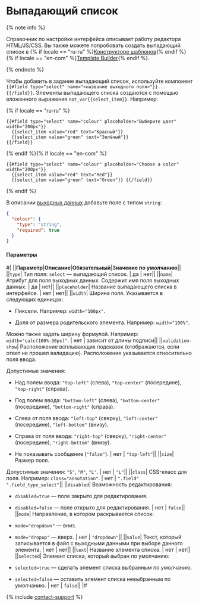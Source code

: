 # Выпадающий список

{% note info %}

Справочник по настройке интерфейса описывает работу редактора HTML/JS/CSS. Вы также можете попробовать создать выпадающий список в {% if locale == "ru-ru" %}[Конструкторе шаблонов](../../../template-builder/reference/field.select.md){% endif %}{% if locale == "en-com" %}[Template Builder](../../../../en/docs/template-builder/reference/field.select.md){% endif %}.

{% endnote %}

Чтобы добавить в задание выпадающий список, используйте компонент `{{#field type="select" name="<название выходного поля>"}}... {{/field}}`. Элементы выпадающего списка создаются с помощью вложенного выражения ``not_var{{select_item}}``. Например:

{% if locale == "ru-ru" %}

```plaintext
{{#field type="select" name="colour" placeholder="Выберите цвет" width="200px"}}
  {{select_item value="red" text="Красный"}}
  {{select_item value="green" text="Зелёный"}}
{{/field}}
```

{% endif %}{% if locale == "en-com" %}

```plaintext
{{#field type="select" name="colour" placeholder="Choose a color" width="200px"}}
  {{select_item value="red" text="Red"}}
  {{select_item value="green" text="Green"}} {{/field}}
```

{% endif %}

В описании [выходных данных](../../../glossary.md#input-output-data) добавьте поле с типом `string`:

```json
{
  "colour": {
    "type": "string",
    "required": true
  }
}
```

#### Параметры

#|
||**Параметр**|**Описание**|**Обязательный**|**Значение по умолчанию**||
||`type`| Тип поля: `select` — выпадающий список. | да | нет||
||`name`| Атрибут для поля выходных данных. Содержит имя поля выходных данных. | да | нет||
||`placeholder`| Название выпадающего списка в интерфейсе. | нет | нет||
||`width`| Ширина поля. Указывается в следующих единицах:

- Пиксели. Например: `width="100px"`.

- Доля от размера родительского элемента. Например: `width="100%"`.

Можно также задать ширину формулой. Например: `width="calc(100%-30px)"`. | нет | зависит от длины подписи||
||`validation-show`| Расположение всплывающих подсказок (отображаются, если ответ не прошел валидацию). Расположение указывается относительно поля ввода.

Допустимые значения:

- Над полем ввода: `"top-left"` (слева), `"top-center"` (посередине), `"top-right"` (справа).

- Под полем ввода: `"bottom-left"` (слева), `"bottom-center"` (посередине), `"bottom-right"` (справа).

- Слева от поля ввода: `"left-top"` (сверху), `"left-center"` (посередине), `"left-bottom"` (внизу).

- Справа от поля ввода: `"right-top"` (сверху), `"right-center"` (посередине), `"right-bottom"` (внизу).

- Не показывать сообщение (`"false"`). | нет | `"top-left"`||
||`size`| Размер поля.

Допустимые значения: `"S"`, `"M"`, `"L"`. | нет | `"L"`||
||`class`| CSS-класс для поля. Например: `class="annotation"`. | нет | `".field" ".field_type_select"`||
||`disabled`| Возможность редактирования:

- `disabled=true` — поле закрыто для редактирования.

- `disabled=false` — поле открыто для редактирования. | нет | `false`||
||`mode`| Направление, в котором раскрывается список:

- `mode="dropdown"` — вниз.

- `mode="dropup"` — вверх. | нет | `"dropdown"`||
||`value`| Текст, который записывается в файл с выходными данными при выборе данного элемента. | нет | нет||
||`text`| Название элемента списка. | нет | нет||
||`selected`| Элемент списка, который выбран по умолчанию:

- `selected=true` — сделать элемент списка выбранным по умолчанию.

- `selected=false` — оставить элемент списка невыбранным по умолчанию. | нет | `false`||
|#

{% include [contact-support](../../_includes/contact-support-help.md) %}